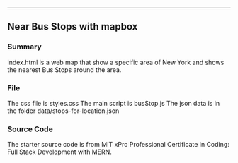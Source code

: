 
---
## **Near Bus Stops with mapbox**

### **Summary**
index.html is a web map that show a specific area of 
New York and shows the nearest Bus Stops around the area.


### **File**

The css file is styles.css
The main script is busStop.js
The json data is in the folder data/stops-for-location.json


### **Source Code**

The starter source code is from  MIT xPro Professional Certificate 
in Coding: Full Stack Development with MERN.

